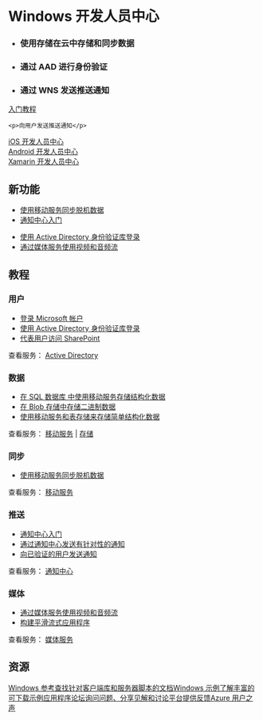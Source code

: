<properties 
  pageTitle="移动服务-Windows - Azure 微软云"
  metakeywords="" 
  description="" 
  services="" 
  documentationCenter="Windows" 
  authors="" 
  manager="Tiffena" 
  editor="EricChen"/>


<div>
  <h1>Windows 开发人员中心</h1>
  <div>
    <ul>
      <li>
        <h3>使用存储在云中存储和同步数据</h3>
      </li>
      <li>
        <h3>通过 AAD 进行身份验证</h3>
      </li>
      <li>
        <h3>通过 WNS 发送推送通知</h3>
      </li>
    </ul>
    <p><a href="/documentation/articles/mobile-services-javascript-backend-windows-store-javascript-get-started/">入门教程</a></p>
  </div>
  
    <p>向用户发送推送通知</p>
  </div>
</div>
<div>
  <div><a href="/develop/mobile/ios">iOS 开发人员中心</a></div>
  <div><a href="/develop/mobile/android">Android 开发人员中心</a></div>
  <div><a href="/develop/mobile/xamarin">Xamarin 开发人员中心</a></div>
</div>
<div>
  <h2>新功能</h2>
  <div>
    <ul>
      <li><a href="/documentation/articles/mobile-services-windows-phone-get-started-offline-data/">使用移动服务同步脱机数据</a></li>
      <li><a href="/documentation/articles/notification-hubs-windows-phone-get-started/">通知中心入门</a></li>
    </ul>
  </div>
  <div>
    <ul>
      <li><a href="https://github.com/AzureADSamples/NativeClient-WindowsPhone8.1">使用 Active Directory 身份验证库登录</a></li>
      <li><a href="http://playerframework.codeplex.com/releases/view/97333">通过媒体服务使用视频和音频流</a></li>
    </ul>
  </div>
</div>
<div>
  <h2>教程</h2>
</div>
<div>
  <div>
    <h3 data-jumpto-stop="true">用户</h3>
  </div>
  <div>
    <ul>
      <li><a href="/documentation/articles/mobile-services-windows-phone-get-started-users/">登录 Microsoft 帐户</a></li>
      <li><a href="https://github.com/AzureADSamples/NativeClient-WindowsPhone8.1">使用 Active Directory 身份验证库登录</a></li>
      <li><a href="/documentation/articles/mobile-services-dotnet-backend-calling-sharepoint-on-behalf-of-user/">代表用户访问 SharePoint</a></li>
    </ul>
    <p>查看服务： <a href="https://github.com/AzureAD" ms.pgarea="content" ms.cmpgrp="body">Active Directory</a></p>
  </div>
</div>
<div>
  <div>
    <h3 data-jumpto-stop="true">数据</h3>
  </div>
  <div>
    <ul>
      <li><a href="/documentation/articles/mobile-services-windows-phone-get-started-data/">在 SQL 数据库 中使用移动服务存储结构化数据</a></li>
      <li><a href="/documentation/articles/mobile-services-windows-phone-upload-data-blob-storage/">在 Blob 存储中存储二进制数据</a></li>
      <li><a href="/documentation/articles/mobile-services-store-data-table-storage/">使用移动服务和表存储来存储简单结构化数据</a></li>
    </ul>
    <p>查看服务： <a href="/documentation/services/mobile-services/">移动服务</a> | <a href="/documentation/services/storage/">存储</a></p>
  </div>
</div>
<div>
  <div>
    <h3 data-jumpto-stop="true">同步</h3>
  </div>
  <div>
    <ul>
      <li><a href="/documentation/articles/mobile-services-windows-phone-get-started-offline-data/">使用移动服务同步脱机数据</a></li>
    </ul>
    <p>查看服务： <a href="/documentation/services/mobile-services/" ms.pgarea="content">移动服务</a></p>
  </div>
</div>
<div>
  <div>
    <h3 data-jumpto-stop="true">推送</h3>
  </div>
  <div>
    <ul>
      <li><a href="/documentation/articles/notification-hubs-windows-phone-get-started/">通知中心入门</a></li>
      <li><a href="/documentation/articles/notification-hubs-windows-phone-send-breaking-news/">通过通知中心发送有针对性的通知</a></li>
      <li><a href="/documentation/articles/mobile-services-javascript-backend-windows-phone-push-notifications-app-users/" >向已验证的用户发送通知</a></li>
    </ul>
    <p>查看服务： <a href="/documentation/services/notification-hubs/">通知中心</a></p>
  </div>
</div>
<div>
  <div>
    <h3 data-jumpto-stop="true">媒体</h3>
  </div>
  <div>
    <ul>
      <li><a href="http://playerframework.codeplex.com/releases/view/97333">通过媒体服务使用视频和音频流</a></li>
      <li><a href="/documentation/articles/media-services-build-smooth-streaming-apps/">构建平滑流式应用程序</a></li>
    </ul>
    <p>查看服务： <a href="/develop/media-services/">媒体服务</a></p>
  </div>
</div>

<div>
  <h2 data-jumpto-stop="true">资源</h2>
  <div><a href="/develop/mobile/reference-wp8/">Windows 参考查找针对客户端库和服务器脚本的文档</a><a href="/develop/mobile/wp8-samples/">Windows 示例了解丰富的可下载示例应用程序</a><a href="http://social.msdn.microsoft.com/Forums/azure/en-US/home?category=windowsazureplatform,windowsazureplatformctp,windowsazure&forum=azurescheduler,TFService,azureapimgmt,hypervrecovmgr,azuresearch,azurecache,windowsazurewebsitespreview,windowsazureactiveauthentication,notificationhubs,windowsazurepurchasing,servbus,windowsazurepack,hdinsight,ssdsgetstarted,azureautomation,WindowsAzureAD,windowsazuredata,DataMarket,windowsazuremanagement,windowsazuredevelopment,WAVirtualMachinesforWindows,azurebiztalksvcs,windowsazureonlinebackup,azuremobile,azurescripting,WAVirtualMachinesVirtualNetwork,AzureDocumentDB,MediaServices,AzureRemoteApp,WAVirtualMachinesforLinux,wavirtualmachinesforbiztalkserver,appfabricctp,socialanalytics,MachineLearning&filter=alltypes&brandIgnore=True&sort=relevancedesc&filter=alltypes&searchTerm=windows+phone">论坛询问问题、分享见解和讨论平台</a><a href="/develop/mobile/windows/#" data-forum="216254">提供反馈Azure 用户之声</a></div>
</div>

